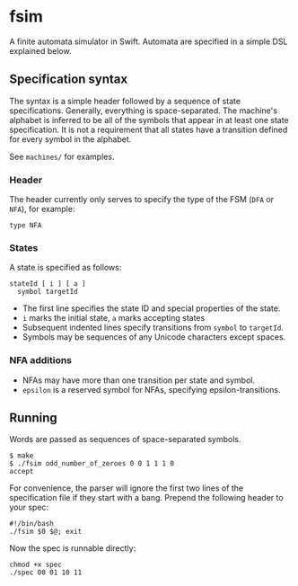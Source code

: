 # fsim

A finite automata simulator in Swift. Automata are specified in a simple DSL explained below.


## Specification syntax

The syntax is a simple header followed by a sequence of state specifications. Generally, everything is space-separated. The machine's alphabet is inferred to be all of the symbols that appear in at least one state specification. It is not a requirement that all states have a transition defined for every symbol in the alphabet.

See `machines/` for examples.


### Header

The header currently only serves to specify the type of the FSM (`DFA` or `NFA`), for example:

```
type NFA
```


### States

A state is specified as follows:

```
stateId [ i ] [ a ]
  symbol targetId
```

* The first line specifies the state ID and special properties of the state.
* `i` marks the initial state, `a` marks accepting states
* Subsequent indented lines specify transitions from `symbol` to `targetId`.
* Symbols may be sequences of any Unicode characters except spaces.


### NFA additions

* NFAs may have more than one transition per state and symbol.
* `epsilon` is a reserved symbol for NFAs, specifying epsilon-transitions.



## Running

Words are passed as sequences of space-separated symbols.

```
$ make
$ ./fsim odd_number_of_zeroes 0 0 1 1 1 0
accept
```

For convenience, the parser will ignore the first two lines of the specification file if they start with a bang. Prepend the following header to your spec:

```
#!/bin/bash
./fsim $0 $@; exit 
```

Now the spec is runnable directly: 

```
chmod +x spec
./spec 00 01 10 11
```

